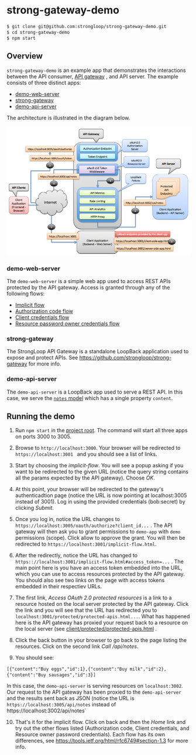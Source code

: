 # strong-gateway-demo

```
$ git clone git@github.com:strongloop/strong-gateway-demo.git
$ cd strong-gateway-demo
$ npm start
```

## Overview

`strong-gateway-demo` is an example app that demonstrates the interactions
between the API consumer, [API gateway](https://github.com/strongloop/strong-gateway)
, and API server. The example consists of three distinct apps:

- [demo-web-server](#demo-web-server)
- [strong-gateway](#strong-gateway)
- [demo-api-server](#demo-api-server)

The architecture is illustrated in the diagram below.

![demo](docs/demo.png)

### demo-web-server

The `demo-web-server` is a simple web app used to access REST APIs protected by
the API gateway. Access is granted through any of the following flows:

- [Implicit flow](http://docs.strongloop.com/display/LGW/Developer%27s+Guide#Developer'sGuide-Implicitgrant)
- [Authorization code flow](http://docs.strongloop.com/display/LGW/Developer%27s+Guide#Developer'sGuide-Authorizationcodegrant)
- [Client credentials flow](http://docs.strongloop.com/display/LGW/Developer%27s+Guide#Developer'sGuide-Clientcredentialsgrant)
- [Resource password owner credentials flow](http://docs.strongloop.com/display/LGW/Developer%27s+Guide#Developer'sGuide-Resourceownerpasswordcredentialsgrant)

### strong-gateway

The StrongLoop API Gateway is a standalone LoopBack application used to expose
and protect APIs. See https://github.com/strongloop/strong-gateway for more
info.

### demo-api-server

The `demo-api-server` is a LoopBack app used to serve a REST API. In this case,
we serve the [`notes` model](demo-api-server/models/common/notes.json) which has
a single property `content`.

## Running the demo

1. Run `npm start` in the [project root](/). The command will start all three
apps on ports 3000 to 3005.

2. Browse to `http://localhost:3000`. Your browser will be redirected to `https://localhost:3001 `
and you should see a list of links.

3. Start by choosing the *implicit-flow*. You will see a popup asking if you
want to be redirected to the given URL (notice the query string contains all the
params expected by the API gateway). Choose *OK*.

4. At this point, your browser will be redirected to the gateway's
authenticadtion page (notice the URL is now pointing at localhost:3005 instead
of 3001). Log in using the provided credentials (bob:secret) by clicking
*Submit*.

5. Once you log in, notice the URL changes to `https://localhost:3005/oauth/authorize?client_id...`
. The API gateway will then ask you to grant permissions to `demo-app` with
`demo` permissions (scope). Click allow to approve the grant. You will then be
redirected to `https://localhost:3001/implicit-flow.html`.

6. After the redirectly, notice the URL has changed to `https:://localhost:3001/implicit-flow.html#access_token=...`
. The main point here is you have an access token embedded into the URL, which
you can use to access resources protected by the API gateway. You should also
see two links on the page with access tokens embedded in their respectiev URLs.

7. The first link, *Access OAuth 2.0 protected resources* is a link to a
resource hosted on the local server protected by the API gateway. Click the link
and you will see that the URL has redirected you to `localhost:3001/protected/protected-apis.html...`.
What has happened here is the API gateway has proxied your request back to a
resource on the local server (see [client/protected/protected-apis.html](client/protected/protected-apis.html)
.

8. Click the back button in your browser to go back to the page listing the
resources. Click on the second link *Call /api/notes*.

9. You should see:

```
[{"content":"Buy eggs","id":1},{"content":"Buy milk","id":2},{"content":"Buy sausages","id":3}]
```

In this case, the `demo-api-server` is serving resources on `localhost:3002`.
Our request to the API gateway has been proxied to the `demo-api-server` and
the results sent back as JSON (notice the URL is `https://localhost:3005/api/notes`
instead of https://localhost:3002/api/notes`

10. That's it for the implicit flow. Click on back and then the *Home* link and
try out the other flows listed (Authorization code, Client credentials, and
Resource owner password credentials). Each flow has its own differences, see https://tools.ietf.org/html/rfc6749#section-1.3 for more info.
